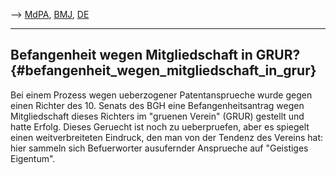 \--\> [ MdPA](MitteilungenDerPatentanwaelteDe "wikilink"), [
BMJ](SwpatbmjDe "wikilink"), [ DE](SwpatdeDe "wikilink")

------------------------------------------------------------------------

## Befangenheit wegen Mitgliedschaft in GRUR? {#befangenheit_wegen_mitgliedschaft_in_grur}

Bei einem Prozess wegen ueberzogener Patentansprueche wurde gegen einen
Richter des 10. Senats des BGH eine Befangenheitsantrag wegen
Mitgliedschaft dieses Richters im \"gruenen Verein\" (GRUR) gestellt und
hatte Erfolg. Dieses Geruecht ist noch zu ueberpruefen, aber es spiegelt
einen weitverbreiteten Eindruck, den man von der Tendenz des Vereins
hat: hier sammeln sich Befuerworter ausufernder Ansprueche auf
\"Geistiges Eigentum\".
